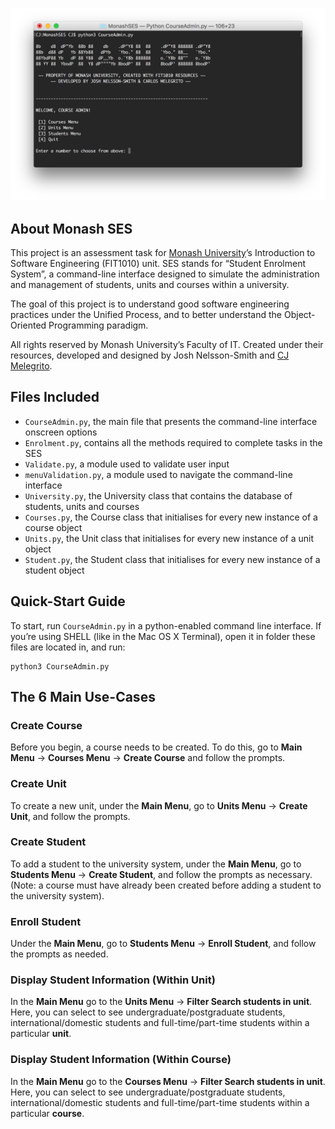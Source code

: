 ![Screen shot here](https://raw.githubusercontent.com/cjmlgrto/MonashSES/master/screenshot.png)

## About Monash SES

This project is an assessment task for [Monash University](http://www.monash.edu)’s Introduction to Software Engineering (FIT1010) unit. SES stands for “Student Enrolment System”, a command-line interface designed to simulate the administration and management of students, units and courses within a university. 

The goal of this project is to understand good software engineering practices under the Unified Process, and to better understand the Object-Oriented Programming paradigm.

All rights reserved by Monash University’s Faculty of IT. Created under their resources, developed and designed by Josh Nelsson-Smith and [CJ Melegrito](http://mlgrto.com).

## Files Included

- `CourseAdmin.py`, the main file that presents the command-line interface onscreen options
- `Enrolment.py`, contains all the methods required to complete tasks in the SES
- `Validate.py`, a module used to validate user input
- `menuValidation.py`, a module used to navigate the command-line interface
- `University.py`, the University class that contains the database of students, units and courses
- `Courses.py`, the Course class that initialises for every new instance of a course object
- `Units.py`, the Unit class that initialises for every new instance of a unit object
- `Student.py`, the Student class that initialises for every new instance of a student object

## Quick-Start Guide

To start, run `CourseAdmin.py` in a python-enabled command line interface. If you’re using SHELL (like in the Mac OS X Terminal), open it in folder these files are located in, and run:

	python3 CourseAdmin.py

## The 6 Main Use-Cases

### Create Course

Before you begin, a course needs to be created. To do this, go to **Main Menu** → **Courses Menu** → **Create Course** and follow the prompts.

### Create Unit

To create a new unit, under the **Main Menu**, go to **Units Menu** → **Create Unit**, and follow the prompts.

### Create Student

To add a student to the university system, under the **Main Menu**, go to **Students Menu** → **Create Student**, and follow the prompts as necessary. (Note: a course must have already been created before adding a student to the university system).

### Enroll Student

Under the **Main Menu**, go to **Students Menu** → **Enroll Student**, and follow the prompts as needed.

### Display Student Information (Within Unit)

In the **Main Menu** go to the **Units Menu** → **Filter Search students in unit**. Here, you can select to see undergraduate/postgraduate students, international/domestic students and full-time/part-time students within a particular **unit**.

### Display Student Information (Within Course)

In the **Main Menu** go to the **Courses Menu** → **Filter Search students in unit**. Here, you can select to see undergraduate/postgraduate students, international/domestic students and full-time/part-time students within a particular **course**.

